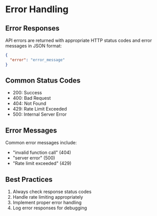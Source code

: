 # Error Handling

## Error Responses
API errors are returned with appropriate HTTP status codes and error messages in JSON format:

```json
{
  "error": "error_message"
}
```

## Common Status Codes
- 200: Success
- 400: Bad Request
- 404: Not Found
- 429: Rate Limit Exceeded
- 500: Internal Server Error

## Error Messages
Common error messages include:
- "invalid function call" (404)
- "server error" (500)
- "Rate limit exceeded" (429)

## Best Practices
1. Always check response status codes
2. Handle rate limiting appropriately
3. Implement proper error handling
4. Log error responses for debugging
